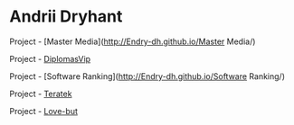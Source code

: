 # Andrii Dryhant

Project - [Master Media](http://Endry-dh.github.io/Master Media/)

Project - [DiplomasVip](http://Endry-dh.github.io/DiplomasVip]/)

Project - [Software Ranking](http://Endry-dh.github.io/Software Ranking/)

Project - [Teratek](http://Endry-dh.github.io/Teratek)

Project - [Love-but](http://Endry-dh.github.io/Love-but/)
